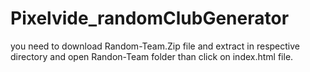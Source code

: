 # Pixelvide_randomClubGenerator

you need to download Random-Team.Zip file and extract in respective directory and open Randon-Team folder than click on index.html file.
